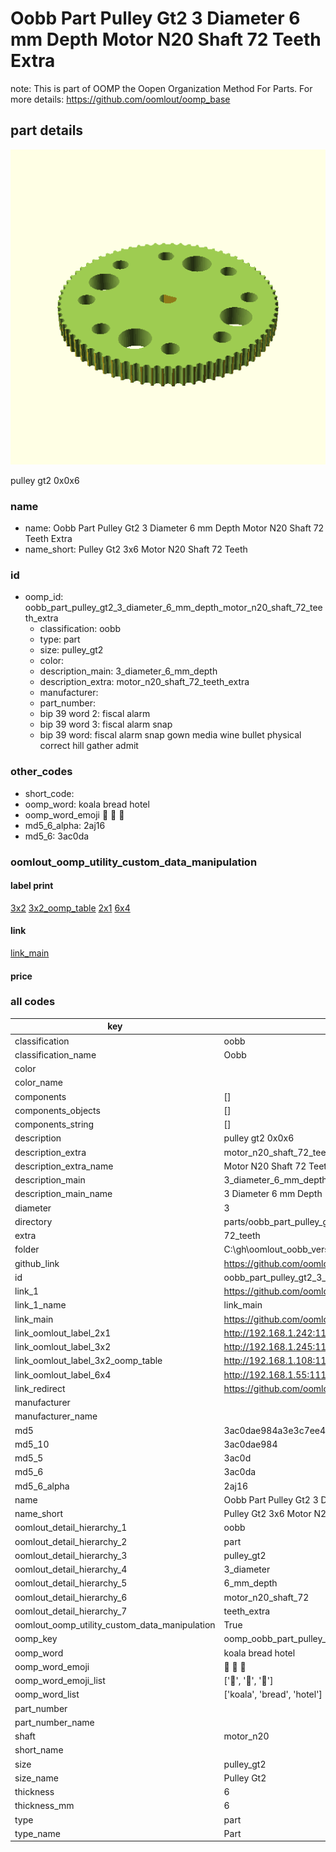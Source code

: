 # Oobb Part Pulley Gt2 3 Diameter 6 mm Depth Motor N20 Shaft 72 Teeth Extra  

note: This is part of OOMP the Oopen Organization Method For Parts. For more details: https://github.com/oomlout/oomp_base

##  part details
  

[![](3dpr.png)](3dpr.png)

pulley gt2 0x0x6



### name
* name: Oobb Part Pulley Gt2 3 Diameter 6 mm Depth Motor N20 Shaft 72 Teeth Extra
* name_short: Pulley Gt2 3x6 Motor N20 Shaft 72 Teeth
### id
* oomp_id: oobb_part_pulley_gt2_3_diameter_6_mm_depth_motor_n20_shaft_72_teeth_extra
  * classification: oobb
  * type: part
  * size: pulley_gt2
  * color: 
  * description_main: 3_diameter_6_mm_depth
  * description_extra: motor_n20_shaft_72_teeth_extra
  * manufacturer: 
  * part_number: 
  * bip 39 word 2: fiscal alarm
  * bip 39 word 3: fiscal alarm snap
  * bip 39 word: fiscal alarm snap gown media wine bullet physical correct hill gather admit

### other_codes
* short_code: 
* oomp_word: koala bread hotel
* oomp_word_emoji :koala: :bread: :hotel:
* md5_6_alpha: 2aj16
* md5_6: 3ac0da






### oomlout_oomp_utility_custom_data_manipulation
#### label print
[3x2](http://192.168.1.245:1112/?label=oomp%202aj16)
[3x2_oomp_table](http://192.168.1.108:1112/?label=oomp%202aj16)
[2x1](http://192.168.1.242:1112/?label=oomp%202aj16)
[6x4](http://192.168.1.55:1112/?label=oomp%202aj16)    

#### link

[link_main](https://github.com/oomlout/oomlout_oobb_version_4_generated_parts/tree/main/navigation_oomp/oobb/part/pulley_gt2/3_diameter_6_mm_depth/motor_n20_shaft_72_teeth_extra/part)                              

#### price







### all codes 
| key | value |  
| --- | --- |  
| classification | oobb |  
| classification_name | Oobb |  
| color |  |  
| color_name |  |  
| components | [] |  
| components_objects | [] |  
| components_string | [] |  
| description | pulley gt2 0x0x6 |  
| description_extra | motor_n20_shaft_72_teeth_extra |  
| description_extra_name | Motor N20 Shaft 72 Teeth Extra |  
| description_main | 3_diameter_6_mm_depth |  
| description_main_name | 3 Diameter 6 mm Depth |  
| diameter | 3 |  
| directory | parts/oobb_part_pulley_gt2_3_diameter_6_mm_depth_motor_n20_shaft_72_teeth_extra |  
| extra | 72_teeth |  
| folder | C:\gh\oomlout_oobb_version_4_generated_parts\parts\oobb_part_pulley_gt2_3_diameter_6_mm_depth_motor_n20_shaft_72_teeth_extra |  
| github_link | https://github.com/oomlout/oomlout_oomp_part_src/tree/main/parts/oobb_part_pulley_gt2_3_diameter_6_mm_depth_motor_n20_shaft_72_teeth_extra |  
| id | oobb_part_pulley_gt2_3_diameter_6_mm_depth_motor_n20_shaft_72_teeth_extra |  
| link_1 | https://github.com/oomlout/oomlout_oobb_version_4_generated_parts/tree/main/navigation_oomp/oobb/part/pulley_gt2/3_diameter_6_mm_depth/motor_n20_shaft_72_teeth_extra/part |  
| link_1_name | link_main |  
| link_main | https://github.com/oomlout/oomlout_oobb_version_4_generated_parts/tree/main/navigation_oomp/oobb/part/pulley_gt2/3_diameter_6_mm_depth/motor_n20_shaft_72_teeth_extra/part |  
| link_oomlout_label_2x1 | http://192.168.1.242:1112/?label=oomp%202aj16 |  
| link_oomlout_label_3x2 | http://192.168.1.245:1112/?label=oomp%202aj16 |  
| link_oomlout_label_3x2_oomp_table | http://192.168.1.108:1112/?label=oomp%202aj16 |  
| link_oomlout_label_6x4 | http://192.168.1.55:1112/?label=oomp%202aj16 |  
| link_redirect | https://github.com/oomlout/oomlout_oobb_version_4_generated_parts/tree/main/parts/oobb_pulley_gt2_03_06_ex_72_teeth_sh_motor_n20 |  
| manufacturer |  |  
| manufacturer_name |  |  
| md5 | 3ac0dae984a3e3c7ee4536539a8172bc |  
| md5_10 | 3ac0dae984 |  
| md5_5 | 3ac0d |  
| md5_6 | 3ac0da |  
| md5_6_alpha | 2aj16 |  
| name | Oobb Part Pulley Gt2 3 Diameter 6 mm Depth Motor N20 Shaft 72 Teeth Extra |  
| name_short | Pulley Gt2 3x6 Motor N20 Shaft 72 Teeth |  
| oomlout_detail_hierarchy_1 | oobb |  
| oomlout_detail_hierarchy_2 | part |  
| oomlout_detail_hierarchy_3 | pulley_gt2 |  
| oomlout_detail_hierarchy_4 | 3_diameter |  
| oomlout_detail_hierarchy_5 | 6_mm_depth |  
| oomlout_detail_hierarchy_6 | motor_n20_shaft_72 |  
| oomlout_detail_hierarchy_7 | teeth_extra |  
| oomlout_oomp_utility_custom_data_manipulation | True |  
| oomp_key | oomp_oobb_part_pulley_gt2_3_diameter_6_mm_depth_motor_n20_shaft_72_teeth_extra |  
| oomp_word | koala bread hotel |  
| oomp_word_emoji | :koala: :bread: :hotel: |  
| oomp_word_emoji_list | [':koala:', ':bread:', ':hotel:'] |  
| oomp_word_list | ['koala', 'bread', 'hotel'] |  
| part_number |  |  
| part_number_name |  |  
| shaft | motor_n20 |  
| short_name |  |  
| size | pulley_gt2 |  
| size_name | Pulley Gt2 |  
| thickness | 6 |  
| thickness_mm | 6 |  
| type | part |  
| type_name | Part |  
